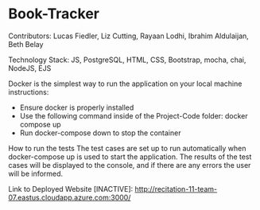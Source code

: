 # Book-Tracker

Contributors: Lucas Fiedler, Liz Cutting, Rayaan Lodhi, Ibrahim Aldulaijan, Beth Belay

Technology Stack: JS, PostgreSQL, HTML, CSS, Bootstrap, mocha, chai, NodeJS, EJS 

Docker is the simplest way to run the application on your local machine
instructions:
  * Ensure docker is properly installed 
  * Use the following command inside of the Project-Code folder: docker compose up 
  * Run docker-compose down to stop the container

How to run the tests
The test cases are set up to run automatically when docker-compose up is used to start the application. The results of the test cases will be displayed to the console, and if there are any errors the user will be informed. 

Link to Deployed Website [INACTIVE]: 
http://recitation-11-team-07.eastus.cloudapp.azure.com:3000/
